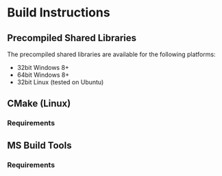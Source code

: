 # Build Instructions

## Precompiled Shared Libraries

The precompiled shared libraries are available for the following platforms:
* 32bit Windows 8+
* 64bit Windows 8+
* 32bit Linux (tested on Ubuntu)

## CMake (Linux)

### Requirements

## MS Build Tools

### Requirements

